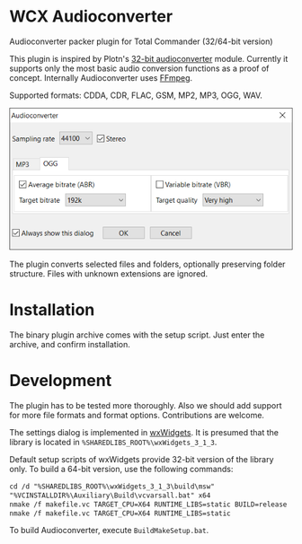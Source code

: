 # WCX Audioconverter
Audioconverter packer plugin for Total Commander (32/64-bit version)

This plugin is inspired by Plotn's [32-bit audioconverter](https://totalcmd.net/plugring/wcx_plugin_BitRate_Converter_0.html) module. Currently it supports only the most basic audio conversion functions as a proof of concept. Internally Audioconverter uses [FFmpeg](https://www.ffmpeg.org/).

Supported formats: CDDA, CDR, FLAC, GSM, MP2, MP3, OGG, WAV.

![Screenshot](Screenshot.png)

The plugin converts selected files and folders, optionally preserving folder structure. Files with unknown extensions are ignored.

# Installation
The binary plugin archive comes with the setup script. Just enter the archive, and confirm installation.

# Development
The plugin has to be tested more thoroughly. Also we should add support for more file formats and format options. Contributions are welcome.

The settings dialog is implemented in [wxWidgets](https://www.wxwidgets.org/). It is presumed that the library is located in `%SHAREDLIBS_ROOT%\wxWidgets_3_1_3`.

Default setup scripts of wxWidgets provide 32-bit version of the library only. To build a 64-bit version, use the following commands:

```
cd /d "%SHAREDLIBS_ROOT%\wxWidgets_3_1_3\build\msw"
"%VCINSTALLDIR%\Auxiliary\Build\vcvarsall.bat" x64
nmake /f makefile.vc TARGET_CPU=X64 RUNTIME_LIBS=static BUILD=release
nmake /f makefile.vc TARGET_CPU=X64 RUNTIME_LIBS=static
```

To build Audioconverter, execute `BuildMakeSetup.bat`.